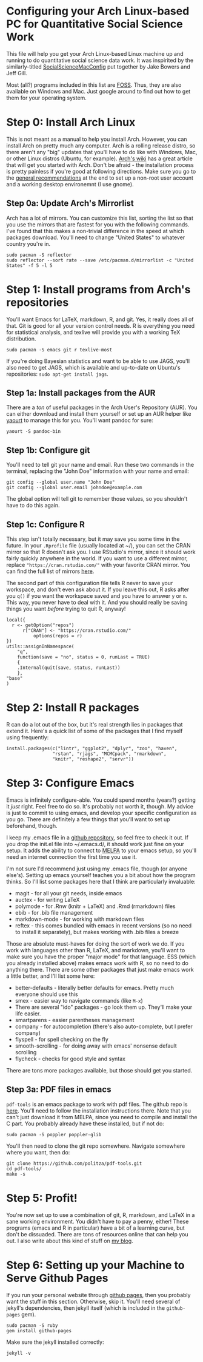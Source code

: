 # Configuring your Arch Linux-based PC for Quantitative Social Science Work
This file will help you get your Arch Linux-based Linux machine up and
running to do quantitative social science data work. It was inspirited
by the similarly-titled
[SocialScienceMacConfig](https://github.com/jwbowers/SocialScienceMacConfig)
put together by Jake Bowers and Jeff Gill.

Most (all?) programs included in this list are
[FOSS](https://en.wikipedia.org/wiki/Free_and_open-source_software). Thus,
they are also available on Windows and Mac. Just
google around to find out how to get them for your operating system. 

# Step 0: Install Arch Linux
This is not meant as a manual to help you install Arch. However,
you can install Arch on pretty much any computer. Arch is a rolling
release distro, so there aren't any "big" updates that you'll have to
do like with Windows, Mac, or other Linux distros (Ubuntu, for
example). 
[Arch's wiki](https://wiki.archlinux.org/index.php/Beginners'_guide)
has a great article that will get you started with Arch. Don't be
afraid - the installation process is pretty painless if you're good at
following directions. Make sure you go to the
[general recommendations](https://wiki.archlinux.org/index.php/General_recommendations)
at the end to set up a non-root user account and a working desktop
environemnt (I use gnome).

## Step 0a: Update Arch's Mirrorlist
Arch has a lot of mirrors. You can customize this list, sorting the
list so that you use the mirrors that are fastest for you with the
following commands. I've found that this makes a non-trivial
difference in the speed at which packages download. You'll need to
change "United States" to whatever
country you're in.

    sudo pacman -S reflector
    sudo reflector --sort rate --save /etc/pacman.d/mirrorlist -c "United States" -f 5 -l 5

# Step 1: Install programs from Arch's repositories
You'll want Emacs for LaTeX, markdown, R, and git. Yes,
it really does all of that. Git is good for all your version control
needs. R is everything you need for statistical analysis, and texlive
will provide you with a working TeX distribution. 

    sudo pacman -S emacs git r texlive-most

If you're doing Bayesian statistics and want to be able to use JAGS,
you'll also need to get JAGS, which is available and up-to-date on
Ubuntu's repositories: `sudo apt-get install jags`.

## Step 1a: Install packages from the AUR
There are a *ton* of useful packages in the Arch User's Repository
(AUR). You can either download and install them yourself or set up an
AUR helper like [yaourt](https://wiki.archlinux.org/index.php/Yaourt)
to manage this for you. You'll want pandoc for sure:

    yaourt -S pandoc-bin

## Step 1b: Configure git
You'll need to tell git your name and email. Run these two commands in
the terminal, replacing the "John Doe" information with your name and
email:

    git config --global user.name "John Doe"
    git config --global user.email johndoe@example.com

The global option will tell git to remember those values, so you
shouldn't have to do this again. 

## Step 1c: Configure R
This step isn't totally necessary, but it may save you some time in
the future. In your `.Rprofile` file (usually located at ~/), you can
set the CRAN mirror so that R doesn't ask you. I use RStudio's mirror,
since it should work fairly quickly anywhere in the world. If you want
to use a different mirror, replace `"https://cran.rstudio.com/"` with
your favorite CRAN mirror. You can find the full list of mirrors
[here](https://cran.r-project.org/mirrors.html). 

The second part of this configuration file tells R never to save your workspace, 
and don't even ask about it. If you leave this out, R asks after you `q()` if 
you want the workspace saved and you have to answer `y` or `n`. This way, you never
have to deal with it. And you should really be saving things you want *before* trying
to quit R, anyway! 

    local({
      r <- getOption("repos")
          r["CRAN"] <- "https://cran.rstudio.com/"
              options(repos = r)
    })
    utils::assignInNamespace(
        "q",
        function(save = "no", status = 0, runLast = TRUE)
        {
        .Internal(quit(save, status, runLast))
        },
    "base"
    )


# Step 2: Install R packages
R can do a lot out of the box, but it's real strength lies in packages
that extend it. Here's a quick list of some of the packages that I
find myself using frequently:

    install.packages(c("lintr", "ggplot2", "dplyr", "zoo", "haven",
                     "rstan", "rjags", "MCMCpack", "rmarkdown",
                     "knitr", "reshape2", "servr"))

# Step 3: Configure Emacs
Emacs is infinitely configure-able. You could spend months (years?)
getting it *just* right. Feel free to do so. It's probably not worth
it, though. My advice is just to commit to using emacs, and develop
your specific configuration as you go. There are definitely a few
things that you'll want to set up beforehand, though.

I keep my .emacs file in
a [github repository](https://github.com/jabranham/emacs), so feel
free to check it out. If you drop the init.el file into ~/.emacs.d/,
it should work just fine on your setup. It adds the ability to connect
to [MELPA](https://melpa.org/) to your emacs setup, so you'll need an
internet connection the first time you use it.

I'm not sure I'd recommend just using my .emacs file, though (or
anyone else's). Setting up emacs yourself teaches you a bit about how
the program thinks. So I'll list some packages here that I think are
particularly invaluable:

* magit - for all your git needs, inside emacs
* auctex - for writing LaTeX
* polymode - for .Rnw (knitr + LaTeX) and .Rmd (rmarkdown) files
* ebib - for .bib file management
* markdown-mode - for working with markdown files
* reftex - this comes bundled with emacs in recent versions (so no
  need to install it separately), but makes
  working with .bib files a breeze 

Those are absolute must-haves for doing the sort of work we do. If you
work with languages other than R, LaTeX, and markdown, you'll want to
make sure you have the proper "major mode" for that language. ESS
(which you already installed above) makes emacs work with R, so no
need to do anything there. There are some other packages that just
make emacs work a little better, and I'll list some here:

* better-defaults - literally better defaults for emacs. Pretty much
everyone should use this
* smex - easier way to navigate commands (like `M-x`)
* There are several "ido" packages - go look them up. They'll make
your life easier.
* smartparens - easier parentheses management
* company - for autocompletion (there's also auto-complete, but I
prefer company)
* flyspell - for spell checking on the fly
* smooth-scrolling - for doing away with emacs' nonsense default
scrolling
* flycheck - checks for good style and syntax

There are tons more packages available, but those should get you
started.

## Step 3a: PDF files in emacs
`pdf-tools` is an emacs package to work with pdf files. The github
repo is [here](https://github.com/politza/pdf-tools). You'll need to
follow the installation instructions there. Note that you can't just
download it from MELPA, since you need to compile and install the C
part.  You probably already have these installed, but if not do:

    sudo pacman -S poppler poppler-glib

You'll then need to clone the git repo somewhere. Navigate somewhere
where you want, then do:

    git clone https://github.com/politza/pdf-tools.git
    cd pdf-tools/
    make -s

# Step 5: Profit!
You're now set up to use a combination of git, R, markdown, and LaTeX
in a sane working environment. You didn't have to pay a penny, either!
These programs (emacs and R in particular) have a bit of a learning
curve, but don't be dissuaded. There are tons of resources online that
can help you out. I also write about this kind of stuff on
[my blog](www.jabranham.com). 

# Step 6: Setting up your Machine to Serve Github Pages

If you run your personal website through
[github pages](https://pages.github.com/), then you probably want the
stuff in this section. Otherwise, skip it. You'll need several of
jekyll's dependencies, then jekyll itself (which is included in the
`github-pages` gem). 

    sudo pacman -S ruby
    gem install github-pages

Make sure the jekyll installed correctly:

    jekyll -v

